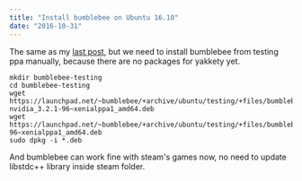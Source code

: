 ```yaml
---
title: "Install bumblebee on Ubuntu 16.10"
date: "2016-10-31"
---
```


The same as my [last post](https://tienxuanvo.wordpress.com/2016/10/30/install-bumblebee-ubuntu-16-04-1/), but we need to install bumblebee from testing ppa manually, because there are no packages for yakkety yet.

```
mkdir bumblebee-testing
cd bumblebee-testing
wget https://launchpad.net/~bumblebee/+archive/ubuntu/testing/+files/bumblebee-nvidia_3.2.1-96~xenialppa1_amd64.deb
wget https://launchpad.net/~bumblebee/+archive/ubuntu/testing/+files/bumblebee_3.2.1-96~xenialppa1_amd64.deb
sudo dpkg -i *.deb
```

And bumblebee can work fine with steam's games now, no need to update libstdc++ library inside steam folder.
